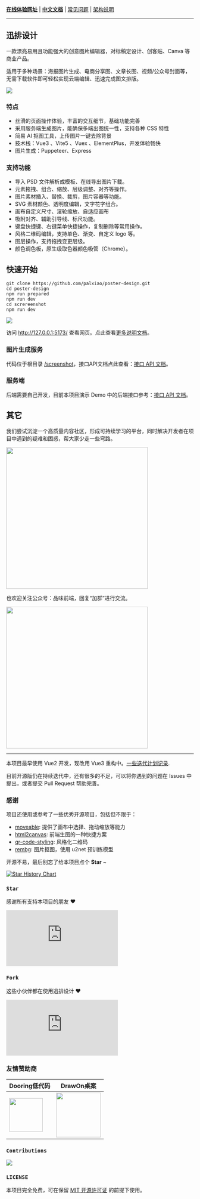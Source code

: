 **[在线体验网址](https://design.palxp.cn/)** | **[中文文档](https://xp.palxp.cn/)** | [常见问题](https://xp.palxp.cn/#/articles/1689323321667) | [架构说明](https://xp.palxp.cn/#/articles/1689321259854)

---

## 迅排设计

一款漂亮易用且功能强大的创意图片编辑器，对标稿定设计、创客贴、Canva 等商业产品。

适用于多种场景：海报图片生成、电商分享图、文章长图、视频/公众号封面等，无需下载软件即可轻松实现云端编辑、迅速完成图文排版。

[![](https://xp.palxp.cn/images/2023-7-16-1689500112694.gif)](https://design.palxp.cn/)

### 特点

- 丝滑的页面操作体验，丰富的交互细节，基础功能完善
- 采用服务端生成图片，能确保多端出图统一性，支持各种 CSS 特性
- 简易 AI 抠图工具，上传图片一键去除背景
- 技术栈：Vue3 、Vite5 、Vuex 、ElementPlus，开发体验畅快
- 图片生成：Puppeteer、Express

### 支持功能

- 导入 PSD 文件解析成模板、在线导出图片下载。
- 元素拖拽、组合、缩放、层级调整、对齐等操作。
- 图片素材插入、替换、裁剪，图片容器等功能。
- SVG 素材颜色、透明度编辑，文字花字组合。
- 画布自定义尺寸、滚轮缩放、自适应画布
- 吸附对齐、辅助引导线、标尺功能。
- 键盘快捷键、右键菜单快捷操作，复制删除等常用操作。
- 风格二维码编辑，支持单色、渐变、自定义 logo 等。
- 图层操作，支持拖拽变更层级。
- 颜色调色板，原生级取色器颜色吸管（Chrome）。

## 快速开始

```
git clone https://github.com/palxiao/poster-design.git
cd poster-design
npm run prepared
npm run dev
cd screreenshot
npm run dev
```

![](https://xp.palxp.cn/images/2023-7-16-1689498291322.png)

访问 http://127.0.0.1:5173/ 查看网页。点此查看[更多说明文档](https://xp.palxp.cn/#/articles/1689319644311)。

### 图片生成服务

代码位于根目录 [/screenshot](https://github.com/palxiao/poster-design/tree/main/screenshot)，接口API文档点此查看：[接口 API 文档](https://xp.palxp.cn/apidoc/screenshot.html)。

### 服务端

后端需要自己开发，目前本项目演示 Demo 中的后端接口参考：[接口 API 文档](https://xp.palxp.cn/apidoc/index.html)。

## 其它

我们尝试沉淀一个高质量内容社区，形成可持续学习的平台，同时解决开发者在项目中遇到的疑难和困惑，帮大家少走一些弯路。

<img style="width: 380px;" src="https://github.com/palxiao/poster-design/assets/21021314/643dcc8b-ef73-4c76-a78c-a7c377b5f268" />

也欢迎关注公众号：品味前端，回复“加群”进行交流。

<img style="width: 380px;" src="https://xp.palxp.cn/images/2024-3-1-1709306365949.png" />

-----

本项目最早使用 Vue2 开发，现改用 Vue3 重构中。[一些迭代计划记录](https://xp.palxp.cn/#/articles/1689319986889?id=%e8%bf%ad%e4%bb%a3%e8%ae%a1%e5%88%92).

目前开源版仍在持续迭代中，还有很多的不足，可以将你遇到的问题在 Issues 中提出，或者提交 Pull Request 帮助完善。

### 感谢

项目还使用或参考了一些优秀开源项目，包括但不限于：

- [moveable](https://github.com/daybrush/moveable): 提供了画布中选择、拖动缩放等能力
- [html2canvas](https://github.com/niklasvh/html2canvas): 前端生图的一种快捷方案
- [qr-code-styling](https://qr-code-styling.com/): 风格化二维码
- [rembg](https://github.com/danielgatis/rembg): 图片抠图，使用 u2net 预训练模型

开源不易，最后别忘了给本项目点个 **Star** ~

[![Star History Chart](https://api.star-history.com/svg?repos=palxiao/poster-design&type=Date)](https://star-history.com/#palxiao/poster-design&Date)

### `Star`

感谢所有支持本项目的朋友 :heart:

[![Stargazers](https://bytecrank.com/nastyox/reporoster/php/stargazersSVG.php?user=palxiao&repo=poster-design)](https://github.com/palxiao/poster-design/stargazers)

### `Fork`

这些小伙伴都在使用迅排设计 :heart:

[![Forkers](https://bytecrank.com/nastyox/reporoster/php/forkersSVG.php?user=palxiao&repo=poster-design)](https://github.com/palxiao/poster-design/network/members)

### 友情赞助商

| Dooring低代码 | DrawOn桌案 |
| --- | --- |
| <a href="https://dooring.vip/"> <img style="height: 90px" src="https://github.com/palxiao/poster-design/assets/21021314/2240801f-8484-4fd2-8505-8205daa6d53c" /></a> | <a href="https://www.drawon.cn?useSource=hb1"> <img style="height: 120px" src="https://github.com/palxiao/poster-design/assets/21021314/258bb6ec-4e1e-4c86-b45c-22946213f209" /></a> |

### `Contributions`

<a href="https://github.com/palxiao/poster-design/graphs/contributors">
  <img src="https://contrib.rocks/image?repo=palxiao/poster-design" />
</a>

### `LICENSE`

本项目完全免费，可在保留 [MIT 开源许可证](https://github.com/palxiao/poster-design/blob/main/LICENSE) 的前提下使用。

